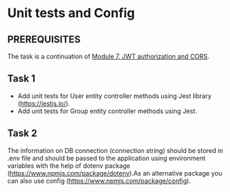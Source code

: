# Unit tests and Config

## PREREQUISITES

The task is a continuation of [Module 7. JWT authorization and CORS](https://github.com/ReshetovItsMe/learn-nodejs-hw/tree/main/Module_7_JWT_authorization_and_CORS).

## Task 1

* Add unit tests for User entity controller methods using Jest library (<https://jestjs.io/>).
* Add unit tests for Group entity controller methods using Jest.

## Task 2

The information on DB connection (connection string) should be stored in .env file and should be passed to the application using environment variables with the help of dotenv package (<https://www.npmjs.com/package/dotenv>).As an alternative package you can also use config (<https://www.npmjs.com/package/config>).
